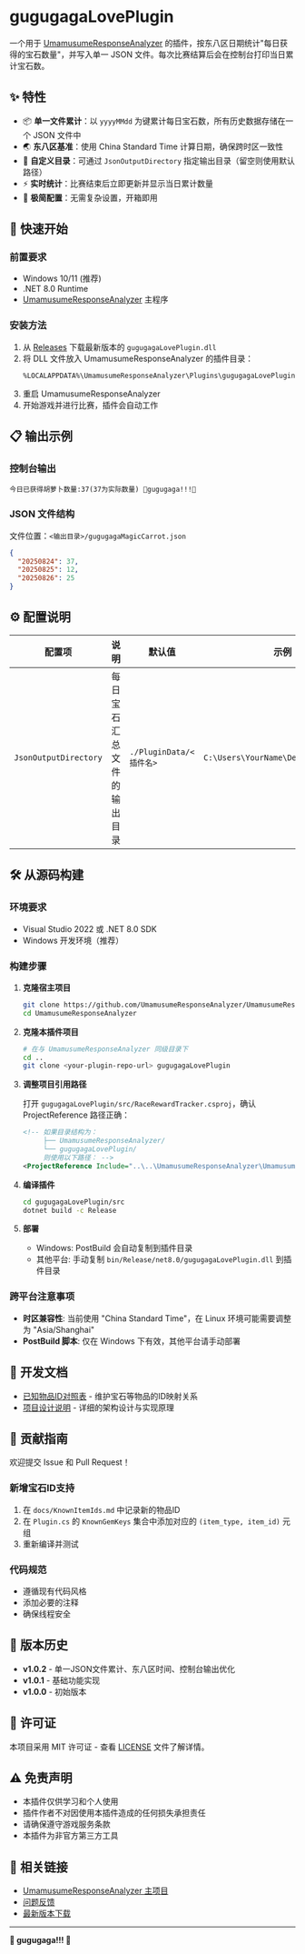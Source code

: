# gugugagaLovePlugin

一个用于 [UmamusumeResponseAnalyzer](https://github.com/UmamusumeResponseAnalyzer/UmamusumeResponseAnalyzer) 的插件，按东八区日期统计"每日获得的宝石数量"，并写入单一 JSON 文件。每次比赛结算后会在控制台打印当日累计宝石数。

## ✨ 特性

- 📦 **单一文件累计**：以 `yyyyMMdd` 为键累计每日宝石数，所有历史数据存储在一个 JSON 文件中
- 🌏 **东八区基准**：使用 China Standard Time 计算日期，确保跨时区一致性
- 📁 **自定义目录**：可通过 `JsonOutputDirectory` 指定输出目录（留空则使用默认路径）
- ⚡ **实时统计**：比赛结束后立即更新并显示当日累计数量
- 🔧 **极简配置**：无需复杂设置，开箱即用

## 🚀 快速开始

### 前置要求

- Windows 10/11 (推荐)
- .NET 8.0 Runtime
- [UmamusumeResponseAnalyzer](https://github.com/UmamusumeResponseAnalyzer/UmamusumeResponseAnalyzer) 主程序

### 安装方法

1. 从 [Releases](../../releases) 下载最新版本的 `gugugagaLovePlugin.dll`
2. 将 DLL 文件放入 UmamusumeResponseAnalyzer 的插件目录：
   ```
   %LOCALAPPDATA%\UmamusumeResponseAnalyzer\Plugins\gugugagaLovePlugin\
   ```
3. 重启 UmamusumeResponseAnalyzer
4. 开始游戏并进行比赛，插件会自动工作

## 📋 输出示例

### 控制台输出
```
今日已获得胡萝卜数量:37(37为实际数量) 🐧gugugaga!!!🐧
```

### JSON 文件结构
文件位置：`<输出目录>/gugugagaMagicCarrot.json`
```json
{
  "20250824": 37,
  "20250825": 12,
  "20250826": 25
}
```

## ⚙️ 配置说明

| 配置项 | 说明 | 默认值 | 示例 |
|--------|------|--------|------|
| `JsonOutputDirectory` | 每日宝石汇总文件的输出目录 | `./PluginData/<插件名>` | `C:\Users\YourName\Desktop\uma_data` |

## 🛠️ 从源码构建

### 环境要求
- Visual Studio 2022 或 .NET 8.0 SDK
- Windows 开发环境（推荐）

### 构建步骤

1. **克隆宿主项目**
   ```bash
   git clone https://github.com/UmamusumeResponseAnalyzer/UmamusumeResponseAnalyzer.git
   cd UmamusumeResponseAnalyzer
   ```

2. **克隆本插件项目**
   ```bash
   # 在与 UmamusumeResponseAnalyzer 同级目录下
   cd ..
   git clone <your-plugin-repo-url> gugugagaLovePlugin
   ```

3. **调整项目引用路径**
   
   打开 `gugugagaLovePlugin/src/RaceRewardTracker.csproj`，确认 ProjectReference 路径正确：
   
   ```xml
   <!-- 如果目录结构为：
        ├── UmamusumeResponseAnalyzer/
        └── gugugagaLovePlugin/
        则使用以下路径： -->
   <ProjectReference Include="..\..\UmamusumeResponseAnalyzer\UmamusumeResponseAnalyzer\UmamusumeResponseAnalyzer.csproj" />
   ```

4. **编译插件**
   ```bash
   cd gugugagaLovePlugin/src
   dotnet build -c Release
   ```

5. **部署**
   - Windows: PostBuild 会自动复制到插件目录
   - 其他平台: 手动复制 `bin/Release/net8.0/gugugagaLovePlugin.dll` 到插件目录

### 跨平台注意事项

- **时区兼容性**: 当前使用 "China Standard Time"，在 Linux 环境可能需要调整为 "Asia/Shanghai"
- **PostBuild 脚本**: 仅在 Windows 下有效，其他平台请手动部署

## 📖 开发文档

- [已知物品ID对照表](docs/KnownItemIds.md) - 维护宝石等物品的ID映射关系
- [项目设计说明](docs/项目设计.md) - 详细的架构设计与实现原理

## 🤝 贡献指南

欢迎提交 Issue 和 Pull Request！

### 新增宝石ID支持

1. 在 `docs/KnownItemIds.md` 中记录新的物品ID
2. 在 `Plugin.cs` 的 `KnownGemKeys` 集合中添加对应的 `(item_type, item_id)` 元组
3. 重新编译并测试

### 代码规范

- 遵循现有代码风格
- 添加必要的注释
- 确保线程安全

## 📝 版本历史

- **v1.0.2** - 单一JSON文件累计、东八区时间、控制台输出优化
- **v1.0.1** - 基础功能实现
- **v1.0.0** - 初始版本

## 📄 许可证

本项目采用 MIT 许可证 - 查看 [LICENSE](LICENSE) 文件了解详情。

## ⚠️ 免责声明

- 本插件仅供学习和个人使用
- 插件作者不对因使用本插件造成的任何损失承担责任
- 请确保遵守游戏服务条款
- 本插件为非官方第三方工具

## 🔗 相关链接

- [UmamusumeResponseAnalyzer 主项目](https://github.com/UmamusumeResponseAnalyzer/UmamusumeResponseAnalyzer)
- [问题反馈](../../issues)
- [最新版本下载](../../releases)

---

**🐧 gugugaga!!! 🐧**